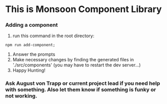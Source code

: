 # This is Monsoon Component Library

### Adding a component
1. run this command in the root directory:
```
npm run add-component;
```
1. Answer the prompts
1. Make necessary changes by finding the generated files in './src/components' (you may have to restart the dev server...)
1. Happy Hunting!

### Ask August von Trapp or current project lead if you need help with something. Also let them know if something is funky or not working.
